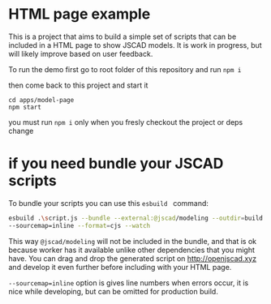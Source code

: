 # HTML page example

This is a project that aims to build a simple set of scripts that can be included in a HTML page to show JSCAD models. It is work in progress, but will likely improve based on user feedback.

To run the demo first go to root folder of this repository and run `npm i`

then come back to this project and start it
```
cd apps/model-page
npm start
```

you must run `npm i` only when you fresly checkout the project or deps change


# if you need bundle your JSCAD scripts
To bundle your scripts you can use this `esbuild ` command:

```sh
esbuild .\script.js --bundle --external:@jscad/modeling --outdir=build  
--sourcemap=inline --format=cjs --watch
```

This way `@jscad/modeling` will not be included in the bundle, and that is ok because worker has it available unlike other dependencies that you might have. You can drag and drop the generated script on http://openjscad.xyz and develop it even further before including with your HTML page.

`--sourcemap=inline` option is gives line numbers when errors occur, it is nice while developing, but can be omitted for production build.


